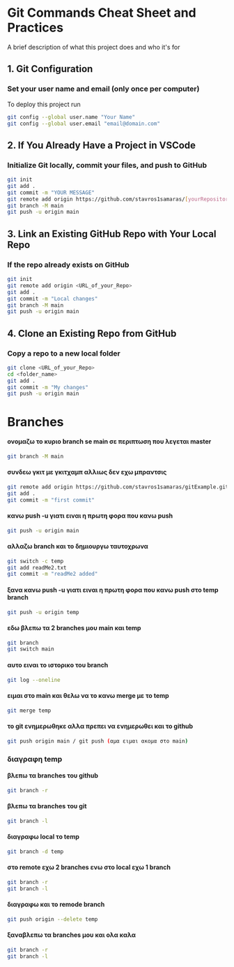 
# Git Commands Cheat Sheet and Practices

A brief description of what this project does and who it's for


## 1. Git Configuration

### Set your user name and email (only once per computer)

To deploy this project run

```bash
git config --global user.name "Your Name"
git config --global user.email "email@domain.com"
```

## 2. If You Already Have a Project in VSCode
### Initialize Git locally, commit your files, and push to GitHub

```bash
git init
git add .
git commit -m "YOUR MESSAGE"
git remote add origin https://github.com/stavros1samaras/[yourRepository].git
git branch -M main
git push -u origin main
```

## 3. Link an Existing GitHub Repo with Your Local Repo
### If the repo already exists on GitHub

```bash
git init
git remote add origin <URL_of_your_Repo>
git add .
git commit -m "Local changes"
git branch -M main
git push -u origin main
```

## 4. Clone an Existing Repo from GitHub
### Copy a repo to a new local folder

```bash
git clone <URL_of_your_Repo>
cd <folder_name>
git add .
git commit -m "My changes"
git push -u origin main
````

# Βranches


#### ονομαζω το κυριο branch se main σε περιπτωση που λεγεται master
```bash
git branch -M main
```

#### συνδεω γκιτ με γκιτχαμπ αλλιως δεν εχω μπραντσις
```bash
git remote add origin https://github.com/stavros1samaras/gitExample.git
git add .
git commit -m "first commit"
```

#### κανω push -u γιατι ειναι η πρωτη φορα που κανω push
```bash
git push -u origin main
```

#### αλλαζω branch και το δημιουργω ταυτοχρωνα
```bash
git switch -c temp
git add readMe2.txt
git commit -m "readMe2 added"
```

#### ξανα κανω push -u γιατι ειναι η πρωτη φορα που κανω push στο temp branch
```bash
git push -u origin temp
```

#### εδω βλεπω τα 2 branches μου main και temp
```bash
git branch
git switch main
```

#### αυτο ειναι το ιστορικο του branch
```bash
git log --oneline
```
#### ειμαι στο main και θελω να το κανω merge με το temp
```bash
git merge temp
```
#### το git ενημερωθηκε αλλα πρεπει να ενημερωθει και το github
```bash
git push origin main / git push (αμα ειμαι ακομα στο main)
```
### διαγραφη temp

#### βλεπω τα branches του github
```bash
git branch -r
```
#### βλεπω τα branches του git
```bash
git branch -l
```
#### διαγραφω local το temp
```bash
git branch -d temp
```
#### στο remote εχω 2 branches ενω στο local εχω 1 branch
```bash
git branch -r
git branch -l
```
#### διαγραφω και το remode branch
```bash
git push origin --delete temp
```
#### ξαναβλεπω τα branches μου και ολα καλα
```bash
git branch -r
git branch -l
```
